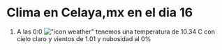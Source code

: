 # Clima en Celaya,mx en el dia 16

1. A las 0:0 !["icon weather"](http://openweathermap.org/img/w/01n.png) tenemos una temperatura de 10.34 C con cielo claro y  vientos de 1.01 y nubosidad al 0%
